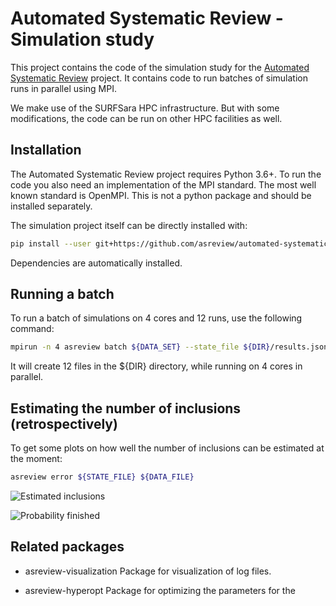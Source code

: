 # Automated Systematic Review - Simulation study

This project contains the code of the simulation study for the [Automated
Systematic Review](https://github.com/asreview/automated-systematic-review)
project. It contains code to run batches of simulation runs in parallel using MPI.

We make use of the SURFSara HPC infrastructure. But with some modifications,
the code can be run on other HPC facilities as well.

## Installation 

The Automated Systematic Review project requires Python 3.6+. To run the code you
also need an implementation of the MPI standard. The most well known standard is OpenMPI.
This is not a python package and should be installed separately.

The simulation project itself can be directly installed with: 

```bash
pip install --user git+https://github.com/asreview/automated-systematic-review-simulations
```
Dependencies are automatically installed.

## Running a batch

To run a batch of simulations on 4 cores and 12 runs, use the following command:

```bash
mpirun -n 4 asreview batch ${DATA_SET} --state_file ${DIR}/results.json --n_runs 12
```

It will create 12 files in the ${DIR} directory, while running on 4 cores in parallel.


## Estimating the number of inclusions (retrospectively)


To get some plots on how well the number of inclusions can be estimated at the moment:

```bash
asreview error ${STATE_FILE} ${DATA_FILE}
```

![Estimated inclusions](https://github.com/asreview/automated-systematic-review-simulations/master/docs/inc_estimate.png)

![Probability finished](https://github.com/asreview/automated-systematic-review-simulations/master/docs/prob_finished.png)

## Related packages

- asreview-visualization
	Package for visualization of log files.

- asreview-hyperopt
	Package for optimizing the parameters for the 
